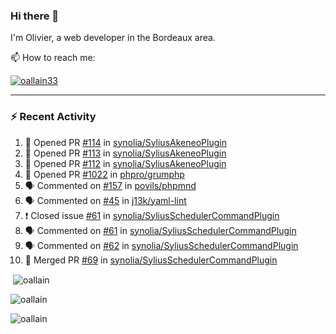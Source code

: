 ### Hi there 👋

I'm Olivier, a web developer in the Bordeaux area.

📫 How to reach me:

<p> <a href="https://twitter.com/oallain33" target="blank"><img src="https://img.shields.io/twitter/follow/oallain33?logo=twitter&style=for-the-badge" alt="oallain33" /></a> </p>

---

### :zap: Recent Activity

<!--START_SECTION:activity-->
1. 💪 Opened PR [#114](https://github.com/synolia/SyliusAkeneoPlugin/pull/114) in [synolia/SyliusAkeneoPlugin](https://github.com/synolia/SyliusAkeneoPlugin)
2. 💪 Opened PR [#113](https://github.com/synolia/SyliusAkeneoPlugin/pull/113) in [synolia/SyliusAkeneoPlugin](https://github.com/synolia/SyliusAkeneoPlugin)
3. 💪 Opened PR [#112](https://github.com/synolia/SyliusAkeneoPlugin/pull/112) in [synolia/SyliusAkeneoPlugin](https://github.com/synolia/SyliusAkeneoPlugin)
4. 💪 Opened PR [#1022](https://github.com/phpro/grumphp/pull/1022) in [phpro/grumphp](https://github.com/phpro/grumphp)
5. 🗣 Commented on [#157](https://github.com/povils/phpmnd/issues/157) in [povils/phpmnd](https://github.com/povils/phpmnd)
6. 🗣 Commented on [#45](https://github.com/j13k/yaml-lint/issues/45) in [j13k/yaml-lint](https://github.com/j13k/yaml-lint)
7. ❗️ Closed issue [#61](https://github.com/synolia/SyliusSchedulerCommandPlugin/issues/61) in [synolia/SyliusSchedulerCommandPlugin](https://github.com/synolia/SyliusSchedulerCommandPlugin)
8. 🗣 Commented on [#61](https://github.com/synolia/SyliusSchedulerCommandPlugin/issues/61) in [synolia/SyliusSchedulerCommandPlugin](https://github.com/synolia/SyliusSchedulerCommandPlugin)
9. 🗣 Commented on [#62](https://github.com/synolia/SyliusSchedulerCommandPlugin/issues/62) in [synolia/SyliusSchedulerCommandPlugin](https://github.com/synolia/SyliusSchedulerCommandPlugin)
10. 🎉 Merged PR [#69](https://github.com/synolia/SyliusSchedulerCommandPlugin/pull/69) in [synolia/SyliusSchedulerCommandPlugin](https://github.com/synolia/SyliusSchedulerCommandPlugin)
<!--END_SECTION:activity-->

<p>&nbsp;<img align="center" src="https://github-readme-stats.vercel.app/api?username=oallain&show_icons=true&locale=en" alt="oallain" /></p>

<p><img align="center" src="https://github-readme-streak-stats.herokuapp.com/?user=oallain&" alt="oallain" /></p>

<p><img src="https://github-readme-stats.vercel.app/api/top-langs?username=oallain&show_icons=true&locale=en&layout=compact" alt="oallain" /></p>
